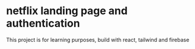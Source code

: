 # netflix landing page and authentication

This project is for learning purposes, build with react, tailwind and firebase
